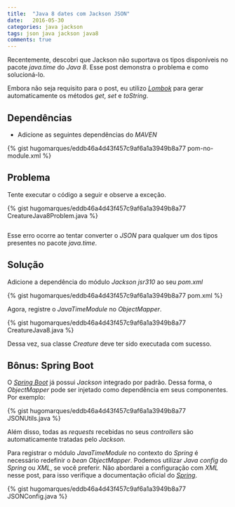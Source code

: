 ```yaml
---
title:  "Java 8 dates com Jackson JSON"
date:   2016-05-30
categories: java jackson
tags: json java jackson java8
comments: true
---
```


Recentemente, descobri que Jackson não suportava os tipos disponíveis no pacote *java.time* do *Java 8*. Esse post demonstra o problema e como solucioná-lo.

Embora não seja requisito para o post, eu utilizo [*Lombok*][5] para gerar automaticamente os métodos *get*, *set* e *toString*.

## Dependências

* Adicione as seguintes dependências do *MAVEN*

{% gist hugomarques/eddb46a4d43f457c9af6a1a3949b8a77 pom-no-module.xml %}

## Problema

Tente executar o código a seguir e observe a exceção.

{% gist hugomarques/eddb46a4d43f457c9af6a1a3949b8a77 CreatureJava8Problem.java %}

```Exception in thread "main" com.fasterxml.jackson.databind.JsonMappingException: Can not instantiate value of type [simple type, class java.time.LocalDate]
```

Esse erro ocorre ao tentar converter o *JSON* para qualquer um dos tipos presentes no pacote *java.time*.

## Solução

Adicione a dependência do módulo *Jackson jsr310* ao seu *pom.xml*

{% gist hugomarques/eddb46a4d43f457c9af6a1a3949b8a77 pom.xml %}

Agora, registre o *JavaTimeModule* no *ObjectMapper*.

{% gist hugomarques/eddb46a4d43f457c9af6a1a3949b8a77 CreatureJava8.java %}

Dessa vez, sua classe *Creature* deve ter sido executada com sucesso.

## Bônus: Spring Boot

O [*Spring Boot*][4] já possui *Jackson* integrado por padrão. Dessa forma, o *ObjectMapper* pode ser injetado como dependência em seus componentes. Por exemplo:

{% gist hugomarques/eddb46a4d43f457c9af6a1a3949b8a77 JSONUtils.java %}

Além disso, todas as *requests* recebidas no seus *controllers* são automaticamente tratadas pelo *Jackson*.

Para registrar o módulo *JavaTimeModule* no contexto do *Spring* é necessário redefinir o *bean ObjectMapper*. Podemos utilizar *Java config* do *Spring* ou *XML*, se você preferir. Não abordarei a configuração com *XML* nesse post, para isso verifique a documentação oficial do [*Spring*][3].

{% gist hugomarques/eddb46a4d43f457c9af6a1a3949b8a77 JSONConfig.java %}

[1]: https://github.com/FasterXML/jackson
[2]: https://github.com/FasterXML/jackson-datatype-jsr310
[3]: http://docs.spring.io/spring/docs/current/spring-framework-reference/htmlsingle/#beans-definition
[4]: http://hugodesmarques.com/java/spring/2016/04/13/iniciando-um-projeto-java-com-spring-boot.html
[5]: http://hugodesmarques.com/java/lib/2015/09/07/java-libs-introducao-ao-lombok.html
